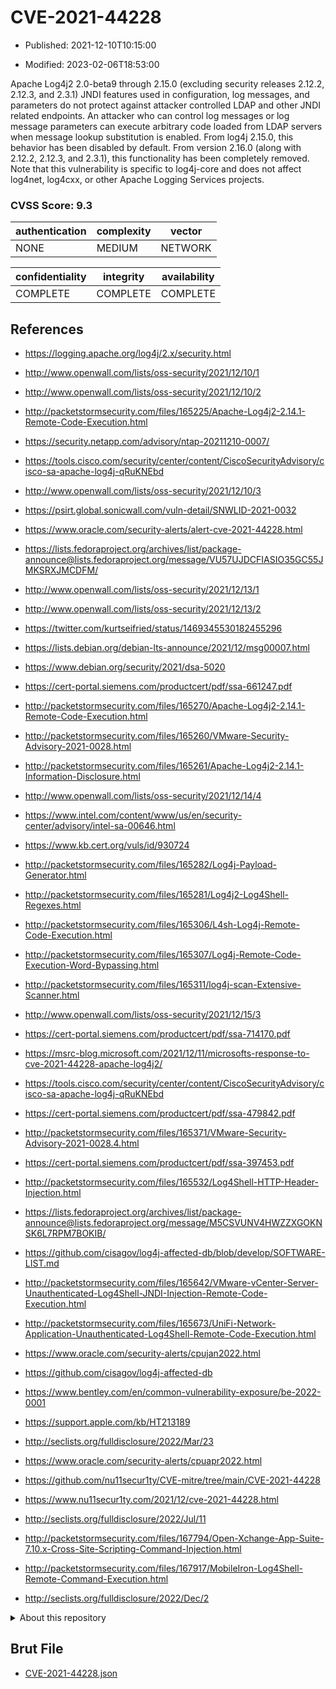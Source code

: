# CVE-2021-44228

- Published: 2021-12-10T10:15:00

- Modified: 2023-02-06T18:53:00

Apache Log4j2 2.0-beta9 through 2.15.0 (excluding security releases 2.12.2, 2.12.3, and 2.3.1) JNDI features used in configuration, log messages, and parameters do not protect against attacker controlled LDAP and other JNDI related endpoints. An attacker who can control log messages or log message parameters can execute arbitrary code loaded from LDAP servers when message lookup substitution is enabled. From log4j 2.15.0, this behavior has been disabled by default. From version 2.16.0 (along with 2.12.2, 2.12.3, and 2.3.1), this functionality has been completely removed. Note that this vulnerability is specific to log4j-core and does not affect log4net, log4cxx, or other Apache Logging Services projects.

### CVSS Score: **9.3**

| authentication | complexity | vector |
| --- | --- | --- |
| NONE | MEDIUM | NETWORK |

| confidentiality | integrity | availability |
| --- | --- | --- |
| COMPLETE | COMPLETE | COMPLETE |

## References

* https://logging.apache.org/log4j/2.x/security.html

* http://www.openwall.com/lists/oss-security/2021/12/10/1

* http://www.openwall.com/lists/oss-security/2021/12/10/2

* http://packetstormsecurity.com/files/165225/Apache-Log4j2-2.14.1-Remote-Code-Execution.html

* https://security.netapp.com/advisory/ntap-20211210-0007/

* https://tools.cisco.com/security/center/content/CiscoSecurityAdvisory/cisco-sa-apache-log4j-qRuKNEbd

* http://www.openwall.com/lists/oss-security/2021/12/10/3

* https://psirt.global.sonicwall.com/vuln-detail/SNWLID-2021-0032

* https://www.oracle.com/security-alerts/alert-cve-2021-44228.html

* https://lists.fedoraproject.org/archives/list/package-announce@lists.fedoraproject.org/message/VU57UJDCFIASIO35GC55JMKSRXJMCDFM/

* http://www.openwall.com/lists/oss-security/2021/12/13/1

* http://www.openwall.com/lists/oss-security/2021/12/13/2

* https://twitter.com/kurtseifried/status/1469345530182455296

* https://lists.debian.org/debian-lts-announce/2021/12/msg00007.html

* https://www.debian.org/security/2021/dsa-5020

* https://cert-portal.siemens.com/productcert/pdf/ssa-661247.pdf

* http://packetstormsecurity.com/files/165270/Apache-Log4j2-2.14.1-Remote-Code-Execution.html

* http://packetstormsecurity.com/files/165260/VMware-Security-Advisory-2021-0028.html

* http://packetstormsecurity.com/files/165261/Apache-Log4j2-2.14.1-Information-Disclosure.html

* http://www.openwall.com/lists/oss-security/2021/12/14/4

* https://www.intel.com/content/www/us/en/security-center/advisory/intel-sa-00646.html

* https://www.kb.cert.org/vuls/id/930724

* http://packetstormsecurity.com/files/165282/Log4j-Payload-Generator.html

* http://packetstormsecurity.com/files/165281/Log4j2-Log4Shell-Regexes.html

* http://packetstormsecurity.com/files/165306/L4sh-Log4j-Remote-Code-Execution.html

* http://packetstormsecurity.com/files/165307/Log4j-Remote-Code-Execution-Word-Bypassing.html

* http://packetstormsecurity.com/files/165311/log4j-scan-Extensive-Scanner.html

* http://www.openwall.com/lists/oss-security/2021/12/15/3

* https://cert-portal.siemens.com/productcert/pdf/ssa-714170.pdf

* https://msrc-blog.microsoft.com/2021/12/11/microsofts-response-to-cve-2021-44228-apache-log4j2/

* https://tools.cisco.com/security/center/content/CiscoSecurityAdvisory/cisco-sa-apache-log4j-qRuKNEbd

* https://cert-portal.siemens.com/productcert/pdf/ssa-479842.pdf

* http://packetstormsecurity.com/files/165371/VMware-Security-Advisory-2021-0028.4.html

* https://cert-portal.siemens.com/productcert/pdf/ssa-397453.pdf

* http://packetstormsecurity.com/files/165532/Log4Shell-HTTP-Header-Injection.html

* https://lists.fedoraproject.org/archives/list/package-announce@lists.fedoraproject.org/message/M5CSVUNV4HWZZXGOKNSK6L7RPM7BOKIB/

* https://github.com/cisagov/log4j-affected-db/blob/develop/SOFTWARE-LIST.md

* http://packetstormsecurity.com/files/165642/VMware-vCenter-Server-Unauthenticated-Log4Shell-JNDI-Injection-Remote-Code-Execution.html

* http://packetstormsecurity.com/files/165673/UniFi-Network-Application-Unauthenticated-Log4Shell-Remote-Code-Execution.html

* https://www.oracle.com/security-alerts/cpujan2022.html

* https://github.com/cisagov/log4j-affected-db

* https://www.bentley.com/en/common-vulnerability-exposure/be-2022-0001

* https://support.apple.com/kb/HT213189

* http://seclists.org/fulldisclosure/2022/Mar/23

* https://www.oracle.com/security-alerts/cpuapr2022.html

* https://github.com/nu11secur1ty/CVE-mitre/tree/main/CVE-2021-44228

* https://www.nu11secur1ty.com/2021/12/cve-2021-44228.html

* http://seclists.org/fulldisclosure/2022/Jul/11

* http://packetstormsecurity.com/files/167794/Open-Xchange-App-Suite-7.10.x-Cross-Site-Scripting-Command-Injection.html

* http://packetstormsecurity.com/files/167917/MobileIron-Log4Shell-Remote-Command-Execution.html

* http://seclists.org/fulldisclosure/2022/Dec/2

<details>
<summary>About this repository</summary> 

  This repository is part of the project [Live Hack CVE](https://github.com/Live-Hack-CVE). Main website can be found [www.live-hack.org](https://www.live-hack.org) 
  
  Made by [Sn0wAlice](https://github.com/Sn0wAlice) for the people that care about security and need to have a feed of the latest CVEs. Hope you enjoy it, don't forget to star the repo and follow me on [Twitter](https://twitter.com/Sn0wAlice) and [Github](https://github.com/Sn0wAlice). And that is my [personnal website](https://www.alice-snow.me/)

  - [Home Page](https://github.com/Live-Hack-CVE)
  - [Framework](https://github.com/Live-Hack-CVE/cve-framework)
  - [CVE database](https://github.com/Live-Hack-CVE/full_database)
  - [Changelog](https://github.com/Live-Hack-CVE/Changelog)
</details>

## Brut File

* [CVE-2021-44228.json](https://raw.githubusercontent.com/Live-Hack-CVE/full_database/main/cves/2021/CVE-2021-44228.json)

